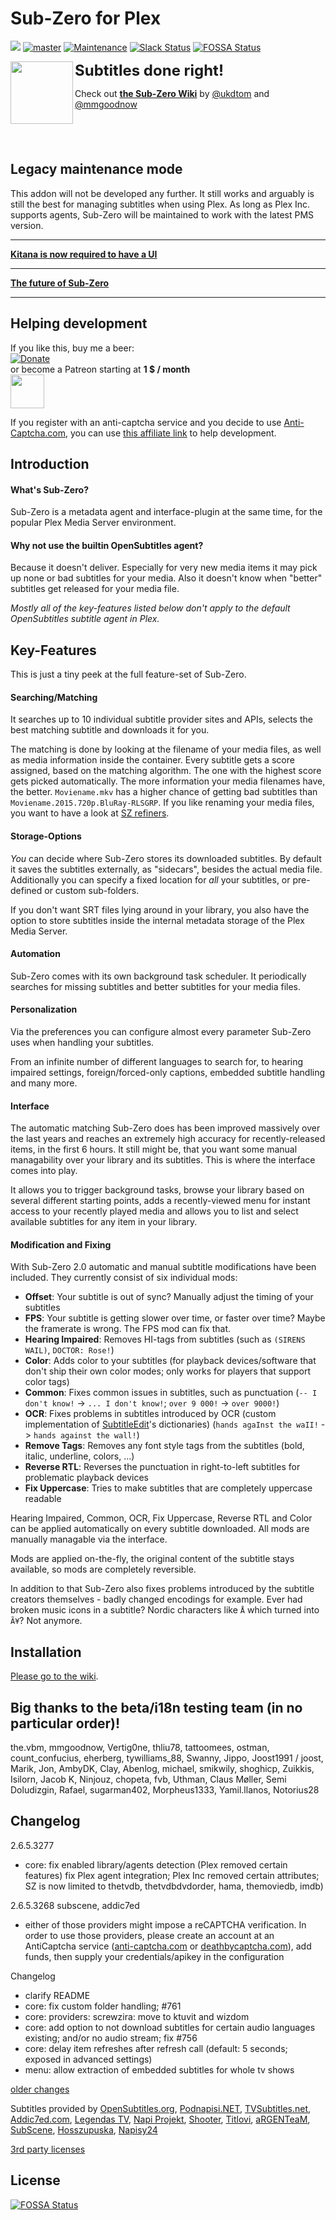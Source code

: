 # Sub-Zero for Plex
[![](https://img.shields.io/github/release/pannal/Sub-Zero.bundle.svg?style=flat&label=stable)](https://github.com/pannal/Sub-Zero.bundle/releases/latest) 
[![master](https://img.shields.io/badge/master-stable-green.svg?maxAge=2592000)]()
[![Maintenance](https://img.shields.io/maintenance/yes/2023.svg)]()
[![Slack Status](https://szslack.fragstore.net/badge.svg)](https://szslack.fragstore.net)
[![FOSSA Status](https://app.fossa.io/api/projects/git%2Bgithub.com%2Fpannal%2FSub-Zero.bundle.svg?type=shield)](https://app.fossa.io/projects/git%2Bgithub.com%2Fpannal%2FSub-Zero.bundle?ref=badge_shield)

<img src="https://raw.githubusercontent.com/pannal/Sub-Zero.bundle/master/Contents/Resources/subzero.gif" align="left" height="100"> <font size="5"><b>Subtitles done right!</b></font><br />

Check out **[the Sub-Zero Wiki](https://github.com/pannal/Sub-Zero.bundle/wiki)** by [@ukdtom](https://github.com/ukdtom) and [@mmgoodnow](https://github.com/mmgoodnow) <br />
<br style="clear:left;"/>

<br />

## Legacy maintenance mode
This addon will not be developed any further. It still works and arguably is still the best for managing subtitles when using Plex. As long as Plex Inc. supports agents, Sub-Zero will be maintained to work with the latest PMS version.

---

**[Kitana is now required to have a UI](https://github.com/pannal/Kitana)**

---

**[The future of Sub-Zero](https://www.reddit.com/r/PleX/comments/9n9qjl/subzero_the_future/)**

---

## Helping development

If you like this, buy me a beer: <br>[![Donate](https://www.paypalobjects.com/en_US/i/btn/btn_donate_LG.gif)](https://www.paypal.com/cgi-bin/webscr?cmd=_s-xclick&hosted_button_id=G9VKR2B8PMNKG) <br>or become a Patreon starting at **1 $ / month** <br><a href="https://www.patreon.com/subzero_plex" target="_blank"><img src="https://images.squarespace-cdn.com/content/v1/56c7831bf8baf3ae17ce9259/1561826418792-IJOMFASTOR6CW80N5W0Z/ke17ZwdGBToddI8pDm48kEycOuEejcFJqqLot0yQ4VVZw-zPPgdn4jUwVcJE1ZvWEtT5uBSRWt4vQZAgTJucoTqqXjS3CfNDSuuf31e0tVFrfGYmOrPFZFUXr1UxW4wA0PgPOjs31URy2JeWL9DdYhur-lC0WofN0YB1wFg-ZW0/footer-patreon.png?format=500w" height="54" /></a>

If you register with an anti-captcha service and you decide to use [Anti-Captcha.com](http://getcaptchasolution.com/kkvviom7nh), you can use [this affiliate link](http://getcaptchasolution.com/kkvviom7nh) to help development.

## Introduction
#### What's Sub-Zero?
Sub-Zero is a metadata agent and interface-plugin at the same time, for the popular Plex Media Server environment.

#### Why not use the builtin OpenSubtitles agent?
Because it doesn't deliver. Especially for very new media items it may pick up none or bad subtitles for your media. Also it doesn't know when "better" subtitles get released for your media file.

*Mostly all of the key-features listed below don't apply to the default OpenSubtitles subtitle agent in Plex.*

## Key-Features
This is just a tiny peek at the full feature-set of Sub-Zero.

#### Searching/Matching
It searches up to 10 individual subtitle provider sites and APIs, selects the best matching subtitle and downloads it for you.

The matching is done by looking at the filename of your media files, as well as media information inside the container.
Every subtitle gets a score assigned, based on the matching algorithm. The one with the highest score gets picked automatically. The more information your media filenames have, the better. `Moviename.mkv` has a higher chance of getting bad subtitles than `Moviename.2015.720p.BluRay-RLSGRP`. If you like renaming your media files, you want to have a look at [SZ refiners](https://github.com/pannal/Sub-Zero.bundle/wiki/Refiners).

#### Storage-Options
*You* can decide where Sub-Zero stores its downloaded subtitles. By default it saves the subtitles externally, as "sidecars", besides the actual media file.
Additionally you can specify a fixed location for *all* your subtitles, or pre-defined or custom sub-folders.

If you don't want SRT files lying around in your library, you also have the option to store subtitles inside the internal metadata storage of the Plex Media Server.

#### Automation
Sub-Zero comes with its own background task scheduler. It periodically searches for missing subtitles and better subtitles for your media files.

#### Personalization
Via the preferences you can configure almost every parameter Sub-Zero uses when handling your subtitles.

From an infinite number of different languages to search for, to hearing impaired settings, foreign/forced-only captions, embedded subtitle handling and many more.

#### Interface
The automatic matching Sub-Zero does has been improved massively over the last years and reaches an extremely high accuracy for recently-released items, in the first 6 hours. It still might be, that you want some manual managability over your library and its subtitles. This is where the interface comes into play.

It allows you to trigger background tasks, browse your library based on several different starting points, adds a recently-viewed menu for instant access to your recently played media and allows you to list and select available subtitles for any item in your library.

#### Modification and Fixing
With Sub-Zero 2.0 automatic and manual subtitle modifications have been included.
They currently consist of six individual mods:
- **Offset**: Your subtitle is out of sync? Manually adjust the timing of your subtitles
- **FPS**: Your subtitle is getting slower over time, or faster over time? Maybe the framerate is wrong. The FPS mod can fix that.
- **Hearing Impaired**: Removes HI-tags from subtitles (such as `(SIRENS WAIL)`, `DOCTOR: Rose!`)
- **Color**: Adds color to your subtitles (for playback devices/software that don't ship their own color modes; only works for players that support color tags)
- **Common**: Fixes common issues in subtitles, such as punctuation (`-- I don't know!` -> `... I don't know!`; `over 9 000!` -> `over 9000!`)
- **OCR**: Fixes problems in subtitles introduced by OCR (custom implementation of [SubtitleEdit](https://github.com/SubtitleEdit/subtitleedit)'s dictionaries) (`hands agaInst the waII!` -> `hands against the wall!`)
- **Remove Tags**: Removes any font style tags from the subtitles (bold, italic, underline, colors, ...)
- **Reverse RTL**: Reverses the punctuation in right-to-left subtitles for problematic playback devices
- **Fix Uppercase**: Tries to make subtitles that are completely uppercase readable

Hearing Impaired, Common, OCR, Fix Uppercase, Reverse RTL and Color can be applied automatically on every subtitle downloaded. All mods are manually managable via the interface.

Mods are applied on-the-fly, the original content of the subtitle stays available, so mods are completely reversible.

In addition to that Sub-Zero also fixes problems introduced by the subtitle creators themselves - badly changed encodings for example.
Ever had broken music icons in a subtitle? Nordic characters like `Å` which turned into `Ã¥`? Not anymore.

## Installation
[Please go to the wiki](https://github.com/pannal/Sub-Zero.bundle/wiki/Installation).

## Big thanks to the beta/i18n testing team (in no particular order)!
the.vbm, mmgoodnow, Vertig0ne, thliu78, tattoomees, ostman, count_confucius, eherberg, tywilliams_88, Swanny, Jippo, Joost1991 / joost, Marik, Jon, AmbyDK, Clay, Abenlog, michael, smikwily, shoghicp, Zuikkis, Isilorn, Jacob K, Ninjouz, chopeta, fvb, Uthman, Claus Møller, Semi Doludizgin, Rafael, sugarman402, Morpheus1333, Yamil.llanos, Notorius28 

## Changelog

2.6.5.3277
- core: fix enabled library/agents detection (Plex removed certain features)
  fix Plex agent integration; Plex Inc removed certain attributes; SZ is now limited to thetvdb, thetvdbdvdorder, hama, themoviedb, imdb)



2.6.5.3268
subscene, addic7ed
- either of those providers might impose a reCAPTCHA verification. In order to use those providers, please create an account at an AntiCaptcha service ([anti-captcha.com](http://getcaptchasolution.com/kkvviom7nh) or [deathbycaptcha.com](http://deathbycaptcha.com)), add funds, then supply your credentials/apikey in the configuration

Changelog
- clarify README
- core: fix custom folder handling; #761
- core: providers: screwzira: move to ktuvit and wizdom
- core: add option to not download subtitles for certain audio languages existing; and/or no audio stream; fix #756
- core: delay item refreshes after refresh call (default: 5 seconds; exposed in advanced settings)
- menu: allow extraction of embedded subtitles for whole tv shows

[older changes](CHANGELOG.md)


Subtitles provided by [OpenSubtitles.org](http://www.opensubtitles.org/), [Podnapisi.NET](https://www.podnapisi.net/), [TVSubtitles.net](http://www.tvsubtitles.net/), [Addic7ed.com](http://www.addic7ed.com/), [Legendas TV](http://legendas.tv/), [Napi Projekt](http://www.napiprojekt.pl/), [Shooter](http://shooter.cn/), [Titlovi](http://titlovi.com), [aRGENTeaM](http://argenteam.net), [SubScene](https://subscene.com/), [Hosszupuska](http://hosszupuskasub.com/), [Napisy24](https://napisy24.pl/)

[3rd party licenses](https://github.com/pannal/Sub-Zero.bundle/tree/master/Licenses)


## License
[![FOSSA Status](https://app.fossa.io/api/projects/git%2Bgithub.com%2Fpannal%2FSub-Zero.bundle.svg?type=large)](https://app.fossa.io/projects/git%2Bgithub.com%2Fpannal%2FSub-Zero.bundle?ref=badge_large)
